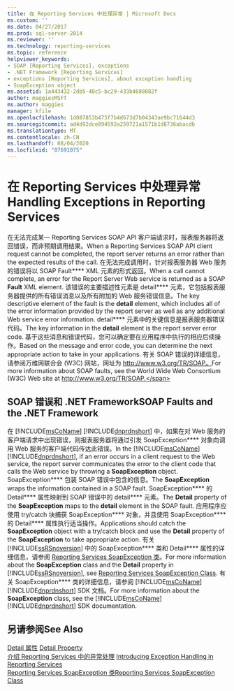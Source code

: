 ```yaml
---
title: 在 Reporting Services 中处理异常 | Microsoft Docs
ms.custom: ''
ms.date: 04/27/2017
ms.prod: sql-server-2014
ms.reviewer: ''
ms.technology: reporting-services
ms.topic: reference
helpviewer_keywords:
- SOAP [Reporting Services], exceptions
- .NET Framework [Reporting Services]
- exceptions [Reporting Services], about exception handling
- SoapException object
ms.assetid: 1a443432-2db5-48c5-bc29-433b4688082f
author: maggiesMSFT
ms.author: maggies
manager: kfile
ms.openlocfilehash: 1d887853b475f7b4d673d7b04343ae9bc71644d3
ms.sourcegitcommit: ad4d92dce894592a259721a1571b1d8736abacdb
ms.translationtype: MT
ms.contentlocale: zh-CN
ms.lasthandoff: 08/04/2020
ms.locfileid: "87691075"
---
```

# <a name="handling-exceptions-in-reporting-services"></a><span data-ttu-id="3faca-102">在 Reporting Services 中处理异常</span><span class="sxs-lookup"><span data-stu-id="3faca-102">Handling Exceptions in Reporting Services</span></span>
  <span data-ttu-id="3faca-103">在无法完成某一 Reporting Services SOAP API 客户端请求时，报表服务器将返回错误，而非预期调用结果。</span><span class="sxs-lookup"><span data-stu-id="3faca-103">When a Reporting Services SOAP API client request cannot be completed, the report server returns an error rather than the expected results of the call.</span></span> <span data-ttu-id="3faca-104">在无法完成调用时，针对报表服务器 Web 服务的错误将以 SOAP Fault\*\*\*\* XML 元素的形式返回。</span><span class="sxs-lookup"><span data-stu-id="3faca-104">When a call cannot complete, an error for the Report Server Web service is returned as a SOAP **Fault** XML element.</span></span> <span data-ttu-id="3faca-105">该错误的主要描述性元素是 detail\*\*\*\* 元素，它包括报表服务器提供的所有错误消息以及所有附加的 Web 服务错误信息。</span><span class="sxs-lookup"><span data-stu-id="3faca-105">The key descriptive element of the fault is the **detail** element, which includes all of the error information provided by the report server as well as any additional Web service error information.</span></span> <span data-ttu-id="3faca-106">detail\*\*\*\* 元素中的关键信息是报表服务器错误代码。</span><span class="sxs-lookup"><span data-stu-id="3faca-106">The key information in the **detail** element is the report server error code.</span></span> <span data-ttu-id="3faca-107">基于这些消息和错误代码，您可以确定要在应用程序中执行的相应后续操作。</span><span class="sxs-lookup"><span data-stu-id="3faca-107">Based on the message and error code, you can determine the next appropriate action to take in your applications.</span></span> <span data-ttu-id="3faca-108">有关 SOAP 错误的详细信息，请参阅万维网联合会 (W3C) 网站，网址为 http://www.w3.org/TR/SOAP。</span><span class="sxs-lookup"><span data-stu-id="3faca-108">For more information about SOAP faults, see the World Wide Web Consortium (W3C) Web site at http://www.w3.org/TR/SOAP.</span></span>  
  
## <a name="soap-faults-and-the-net-framework"></a><span data-ttu-id="3faca-109">SOAP 错误和 .NET Framework</span><span class="sxs-lookup"><span data-stu-id="3faca-109">SOAP Faults and the .NET Framework</span></span>  
 <span data-ttu-id="3faca-110">在 [!INCLUDE[msCoName](../../includes/msconame-md.md)] [!INCLUDE[dnprdnshort](../../includes/dnprdnshort-md.md)] 中，如果在对 Web 服务的客户端请求中出现错误，则报表服务器将通过引发 SoapException\*\*\*\* 对象向调用 Web 服务的客户端代码传达此错误。</span><span class="sxs-lookup"><span data-stu-id="3faca-110">In the [!INCLUDE[msCoName](../../includes/msconame-md.md)] [!INCLUDE[dnprdnshort](../../includes/dnprdnshort-md.md)], if an error occurs in a client request to the Web service, the report server communicates the error to the client code that calls the Web service by throwing a **SoapException** object.</span></span> <span data-ttu-id="3faca-111">SoapException\*\*\*\* 包装 SOAP 错误中包含的信息。</span><span class="sxs-lookup"><span data-stu-id="3faca-111">The **SoapException** wraps the information contained in a SOAP fault.</span></span> <span data-ttu-id="3faca-112">SoapException\*\*\*\* 的 Detail\*\*\*\* 属性映射到 SOAP 错误中的 detail\*\*\*\* 元素。</span><span class="sxs-lookup"><span data-stu-id="3faca-112">The **Detail** property of the **SoapException** maps to the **detail** element in the SOAP fault.</span></span> <span data-ttu-id="3faca-113">应用程序应使用 try/catch 块捕获 SoapException\*\*\*\* 对象，并且使用 SoapException\*\*\*\* 的 Detail\*\*\*\* 属性执行适当操作。</span><span class="sxs-lookup"><span data-stu-id="3faca-113">Applications should catch the **SoapException** object with a try/catch block and use the **Detail** property of the **SoapException** to take appropriate action.</span></span> <span data-ttu-id="3faca-114">有关 [!INCLUDE[ssRSnoversion](../../includes/ssrsnoversion-md.md)] 中的 SoapException\*\*\*\* 类和 Detail\*\*\*\* 属性的详细信息，请参阅 [Reporting Services SoapException 类](soapexception-class/reporting-services-soapexception-class.md)。</span><span class="sxs-lookup"><span data-stu-id="3faca-114">For more information about the **SoapException** class and the **Detail** property in [!INCLUDE[ssRSnoversion](../../includes/ssrsnoversion-md.md)], see [Reporting Services SoapException Class](soapexception-class/reporting-services-soapexception-class.md).</span></span> <span data-ttu-id="3faca-115">有关 SoapException\*\*\*\* 类的详细信息，请参阅 [!INCLUDE[msCoName](../../includes/msconame-md.md)] [!INCLUDE[dnprdnshort](../../includes/dnprdnshort-md.md)] SDK 文档。</span><span class="sxs-lookup"><span data-stu-id="3faca-115">For more information about the **SoapException** class, see the [!INCLUDE[msCoName](../../includes/msconame-md.md)] [!INCLUDE[dnprdnshort](../../includes/dnprdnshort-md.md)] SDK documentation.</span></span>  
  
## <a name="see-also"></a><span data-ttu-id="3faca-116">另请参阅</span><span class="sxs-lookup"><span data-stu-id="3faca-116">See Also</span></span>  
 <span data-ttu-id="3faca-117">[Detail 属性](soapexception-class/detail-property.md) </span><span class="sxs-lookup"><span data-stu-id="3faca-117">[Detail Property](soapexception-class/detail-property.md) </span></span>  
 <span data-ttu-id="3faca-118">[介绍 Reporting Services 中的异常处理](introducing-exception-handling-in-reporting-services.md) </span><span class="sxs-lookup"><span data-stu-id="3faca-118">[Introducing Exception Handling in Reporting Services](introducing-exception-handling-in-reporting-services.md) </span></span>  
 [<span data-ttu-id="3faca-119">Reporting Services SoapException 类</span><span class="sxs-lookup"><span data-stu-id="3faca-119">Reporting Services SoapException Class</span></span>](soapexception-class/reporting-services-soapexception-class.md)  
  
  
